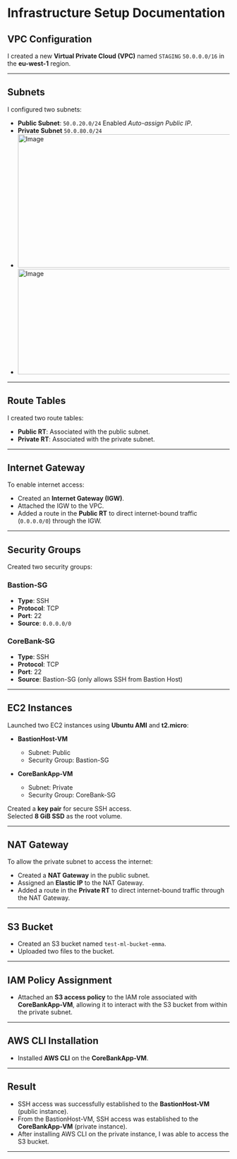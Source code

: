 # Infrastructure Setup Documentation

## VPC Configuration
I created a new **Virtual Private Cloud (VPC)** named `STAGING` `50.0.0.0/16` in the **eu-west-1** region.

---

## Subnets
I configured two subnets:
- **Public Subnet**: `50.0.20.0/24` Enabled *Auto-assign Public IP*.
- **Private Subnet** `50.0.80.0/24`
- <img width="652" height="302" alt="Image" src="https://github.com/user-attachments/assets/1543aeca-141b-417a-a3ff-536b8e15356e" />
- <img width="667" height="239" alt="Image" src="https://github.com/user-attachments/assets/42a78fcc-2ee6-474f-aa83-8dc3f9b15507" />

---

## Route Tables
I created two route tables:
- **Public RT**: Associated with the public subnet. 
- **Private RT**: Associated with the private subnet. 

---

## Internet Gateway
To enable internet access:
- Created an **Internet Gateway (IGW)**.
- Attached the IGW to the VPC.
- Added a route in the **Public RT** to direct internet-bound traffic (`0.0.0.0/0`) through the IGW.

---

## Security Groups
Created two security groups:

### Bastion-SG
- **Type**: SSH  
- **Protocol**: TCP  
- **Port**: 22  
- **Source**: `0.0.0.0/0`

### CoreBank-SG
- **Type**: SSH  
- **Protocol**: TCP  
- **Port**: 22  
- **Source**: Bastion-SG (only allows SSH from Bastion Host)

---

## EC2 Instances
Launched two EC2 instances using **Ubuntu AMI** and **t2.micro**:

- **BastionHost-VM**  
  - Subnet: Public  
  - Security Group: Bastion-SG

- **CoreBankApp-VM**  
  - Subnet: Private  
  - Security Group: CoreBank-SG

Created a **key pair** for secure SSH access.  
Selected **8 GiB SSD** as the root volume.

---

## NAT Gateway
To allow the private subnet to access the internet:
- Created a **NAT Gateway** in the public subnet.
- Assigned an **Elastic IP** to the NAT Gateway.
- Added a route in the **Private RT** to direct internet-bound traffic through the NAT Gateway.

---

## S3 Bucket
- Created an S3 bucket named `test-ml-bucket-emma`.
- Uploaded two files to the bucket.

---

## IAM Policy Assignment
- Attached an **S3 access policy** to the IAM role associated with **CoreBankApp-VM**, allowing it to interact with the S3 bucket from within the private subnet.

---

## AWS CLI Installation
- Installed **AWS CLI** on the **CoreBankApp-VM**.

---

## Result
- SSH access was successfully established to the **BastionHost-VM** (public instance).
- From the BastionHost-VM, SSH access was established to the **CoreBankApp-VM** (private instance).
- After installing AWS CLI on the private instance, I was able to access the S3 bucket.

---

